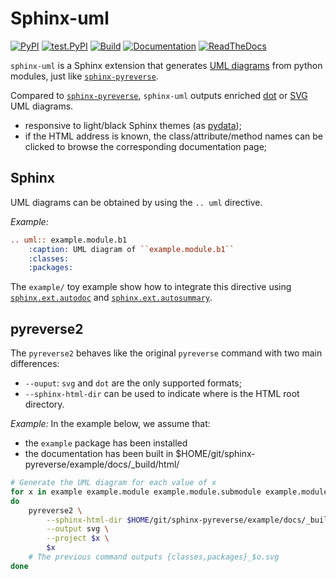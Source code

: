 # Sphinx-uml

[![PyPI](https://img.shields.io/pypi/v/sphinx-uml.svg)](https://pypi.python.org/pypi/sphinx-uml/)
[![test.PyPI](https://img.shields.io/pypi/v/sphinx-uml.svg)](https://test.pypi.org/project/sphinx-uml/)
[![Build](https://github.com/ibgp2/sphinx-uml/workflows/build/badge.svg)](https://github.com/ibgp2/sphinx-uml/actions/workflows/build.yml)
[![Documentation](https://github.com/ibgp2/sphinx-uml/workflows/docs/badge.svg)](https://github.com/ibgp2/sphinx-uml/actions/workflows/docs.yml)
[![ReadTheDocs](https://readthedocs.org/projects/sphinx-uml/badge/?version=latest)](https://sphinx-uml.readthedocs.io/en/)

`sphinx-uml` is a Sphinx extension that generates [UML diagrams](https://en.wikipedia.org/wiki/Unified_Modeling_Language) from python
modules, just like [`sphinx-pyreverse`](https://github.com/sphinx-pyreverse/sphinx-pyreverse/).

Compared to [`sphinx-pyreverse`](https://github.com/sphinx-pyreverse/sphinx-pyreverse/),
`sphinx-uml` outputs enriched [dot](https://graphviz.org/doc/info/lang.html) or [SVG](https://en.wikipedia.org/wiki/SVG) UML diagrams.

* responsive to light/black Sphinx themes (as [pydata](https://pydata-sphinx-theme.readthedocs.io/en/stable/));
* if the HTML address is known, the class/attribute/method names can be clicked to browse the corresponding documentation page;

## Sphinx

UML diagrams can be obtained by using the ``.. uml`` directive.

_Example:_

```rst
.. uml:: example.module.b1
    :caption: UML diagram of ``example.module.b1``
    :classes:
    :packages:
```

The `example/` toy example show how to integrate this directive using
[`sphinx.ext.autodoc`](https://www.sphinx-doc.org/en/master/usage/extensions/autodoc.html) and
[`sphinx.ext.autosummary`](https://www.sphinx-doc.org/en/master/usage/extensions/autosummary.html).

## pyreverse2

The `pyreverse2` behaves like the original `pyreverse` command with two main differences:

* `--ouput`: `svg` and `dot` are the only supported formats;
* `--sphinx-html-dir` can be used to indicate where is the HTML root directory.

_Example:_ In the example below, we assume that:

* the `example` package has been installed
* the documentation has been built in $HOME/git/sphinx-pyreverse/example/docs/_build/html/

```bash
# Generate the UML diagram for each value of x
for x in example example.module example.module.submodule example.module.submodule.c1
do
	pyreverse2 \
		--sphinx-html-dir $HOME/git/sphinx-pyreverse/example/docs/_build/html/ \
		--output svg \
		--project $x \
		$x
	# The previous command outputs {classes,packages}_$o.svg
done
```
